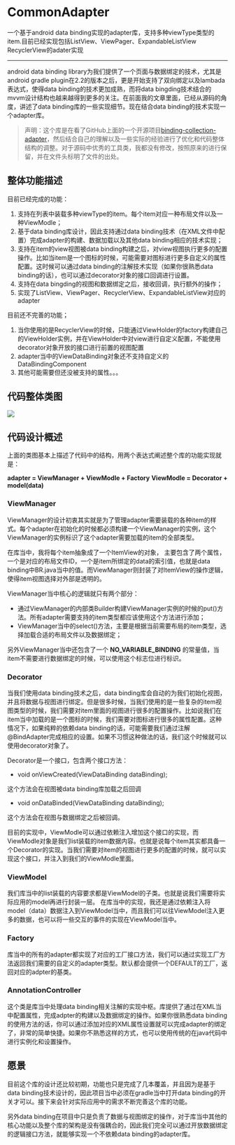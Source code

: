 # CommonAdapter
一个基于android data binding实现的adapter库，支持多种viewType类型的item.目前已经实现包括ListView、ViewPager、ExpandableListView RecyclerView的adater实现

---

android data binding library为我们提供了一个页面与数据绑定的技术，尤其是android gradle plugin在2.2的版本之后，更是开始支持了双向绑定以及lambada表达式，使得data binding的技术更加成熟，而将data bingding技术结合的mvvm设计结构也越来越得到更多的关注。在前面我的文章里面，已经从源码的角度，讲述了data binding库的一些实现细节。现在结合data binding的技术实现一个adapter库。

> 声明：这个库是在看了GitHub上面的一个开源项目[binding-collection-adapter](https://github.com/evant/binding-collection-adapter)，然后结合自己的理解以及一些实际的经验进行了优化和代码整体结构的调整。对于源码中优秀的工具类，我都没有修改，按照原来的进行保留，并在文件头标明了文件的出处。

## 整体功能描述

目前已经完成的功能：

1. 支持在列表中装载多种viewType的item。每个item对应一种布局文件以及一种ViewModle；
2. 基于data binding库设计，因此支持通过data binding技术（在XML文件中配置）完成adapter的构建、数据加载以及其他data binding相应的技术实现；
3. 支持在item的view视图被data binding构建之后，对view视图执行更多的配置操作。比如当item是一个图标的时候，可能需要对图标进行更多自定义的属性配置。这时候可以通过data binding的注解技术实现（如果你很熟悉data binding的话），也可以通过decorator对象的接口回调进行设置。
4. 支持在data bingding的视图和数据绑定之后，接收回调，执行额外的操作；
5. 实现了ListView、ViewPager、RecyclerView、ExpandableListView对应的adapter

目前还不完善的功能；

1. 当你使用的是RecyclerView的时候，只能通过ViewHolder的factory构建自己的ViewHolder实例，并在ViewHolder中对view进行自定义配置，不能使用decorator对象开放的接口进行前置的视图配置
2. adapter当中的ViewDataBinding对象还不支持自定义的DataBindingComponent
3. 其他可能需要但还没被支持的属性。。。


## 代码整体类图

![](/assets/in-post/common-adapter-uml.png)

## 代码设计概述

上面的类图基本上描述了代码中的结构，用两个表达式阐述整个库的功能实现就是：

__adapter = ViewManager + ViewModle + Factory__
__ViewModle = Decorator + model(data)__

### ViewManager

ViewManager的设计初衷其实就是为了管理adapter需要装载的各种item的样式。每个adapter在初始化的时候都必须构建一个ViewManager的实例，这个ViewManager的实例标识了这个adapter需要加载的item的全部类型。

在库当中，我将每个item抽象成了一个ItemView的对象， 主要包含了两个属性，一个是对应的布局文件ID，一个是item所绑定的data的索引值，也就是data binding中BR.java当中的值。而ViewManager则封装了对ItemView的操作逻辑，使得item视图选择对外部是透明的。

ViewManager当中核心的逻辑就只有两个部分：

* 通过ViewManager的内部类Builder构建ViewManager实例的时候的put()方法。所有adapter需要支持的item类型都应该使用这个方法进行添加；
* ViewManager当中的select()方法，主要是根据当前需要布局的item类型，选择加载合适的布局文件以及数据绑定；

另外ViewManager当中还包含了一个 __NO_VARIABLE_BINDING__ 的常量值，当item不需要进行数据绑定的时候，可以使用这个标志位进行标识。

### Decorator

当我们使用data binding技术之后，data binding库会自动的为我们初始化视图，并且将数据与视图进行绑定。但是很多时候，当我们使用的是一些复杂的item视图类型的时候，我们需要对item里面的视图进行很多的配置操作。比如说我们在item当中加载的是一个图标的时候，我们需要对图标进行很多的属性配置。这种情况下，如果纯粹的依赖data binding的话，可能需要我们通过注解@BindAdapter完成相应的设置。如果不习惯这种做法的话，我们这个时候就可以使用decorator对象了。

Decorator是一个接口，包含两个接口方法：

* void onViewCreated(ViewDataBinding dataBinding);

这个方法会在视图被data binding库加载之后回调

* void onDataBinded(ViewDataBinding dataBinding);

这个方法会在视图与数据绑定之后被回调。

目前的实现中，ViewModle可以通过依赖注入增加这个接口的实现，而ViewModle对象是我们list装载的item数据内容。也就是说每个item其实都具备一个Decorator的实现。当我们需要对item的视图进行更多的配置的时候，就可以实现这个接口，并注入到我们的ViewModle里面。

### ViewModel

我们库当中的list装载的内容要求都是ViewModel的子类。也就是说我们需要将实际应用的model再进行封装一层。
在库当中的实现，我还是通过依赖注入将model（data）数据注入到ViewModel当中，而且我们可以往ViewModel注入更多的数据，也可以将一些交互的事件的实现在ViewModel当中。

### Factory

库当中的所有的adapter都实现了对应的工厂接口方法，我们可以通过实现工厂方法返回我们需要的自定义的adapter类型。默认都会提供一个DEFAULT的工厂，返回对应的adpter的基类。

### AnnotationController

这个类是库当中处理data binding相关注解的实现中枢。库提供了通过在XML当中配置属性，完成adpter的构建以及数据绑定的操作。如果你很熟悉data binding的使用方法的话，你可以通过添加对应的XML属性设置就可以完成adapter的绑定了，非常的简单快捷。如果你不熟悉这样的方式，也可以使用传统的在java代码中进行实例化和设置操作。

## 愿景

目前这个库的设计还比较初期，功能也只是完成了几本覆盖，并且因为是基于data binding技术设计的，因此项目当中必须在gradle当中打开data binding的开关才可以。接下来会针对实际应用中的需求不断完善这个库的功能。

另外data binding在项目中只是负责了数据与视图绑定的操作，对于库当中其他的核心功能以及整个库的架构是没有强耦合的，因此我们完全可以通过开放数据绑定的逻辑接口方法，就能够实现一个不依赖data binding的adapter库。
